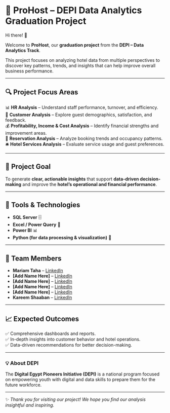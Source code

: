 # 🏨 ProHost – DEPI Data Analytics Graduation Project  

Hi there! 👋  

Welcome to **ProHost**, our **graduation project** from the **DEPI – Data Analytics Track**.  

This project focuses on analyzing hotel data from multiple perspectives to discover key patterns, trends, and insights that can help improve overall business performance.

---

## 🔍 Project Focus Areas  
📊 **HR Analysis** – Understand staff performance, turnover, and efficiency.  
💬 **Customer Analysis** – Explore guest demographics, satisfaction, and feedback.  
💰 **Profitability, Income & Cost Analysis** – Identify financial strengths and improvement areas.  
📅 **Reservation Analysis** – Analyze booking trends and occupancy patterns.  
🛎️ **Hotel Services Analysis** – Evaluate service usage and guest preferences.

---

## 🎯 Project Goal  
To generate **clear, actionable insights** that support **data-driven decision-making** and improve the **hotel’s operational and financial performance**.

---

## 🧰 Tools & Technologies  
- **SQL Server** 🗄️  
- **Excel / Power Query** 📑  
- **Power BI** 📊  
- **Python (for data processing & visualization)** 🐍  

---

## 👥 Team Members  
- **Mariam Taha** – [LinkedIn](https://www.linkedin.com/in/mariiamtaha/)  
- **[Add Name Here]** – [LinkedIn]()  
- **[Add Name Here]** – [LinkedIn]()
- **[Add Name Here]** – [LinkedIn]()
- **[Add Name Here]** – [LinkedIn]()  
- **Kareem Shaaban** – [LinkedIn](https://www.linkedin.com/in/kareem-shaaban-)  
---

## 📈 Expected Outcomes  
✅ Comprehensive dashboards and reports.  
✅ In-depth insights into customer behavior and hotel operations.  
✅ Data-driven recommendations for better decision-making.  

---

### 💡 About DEPI  
The **Digital Egypt Pioneers Initiative (DEPI)** is a national program focused on empowering youth with digital and data skills to prepare them for the future workforce.

---

✨ *Thank you for visiting our project! We hope you find our analysis insightful and inspiring.*  
